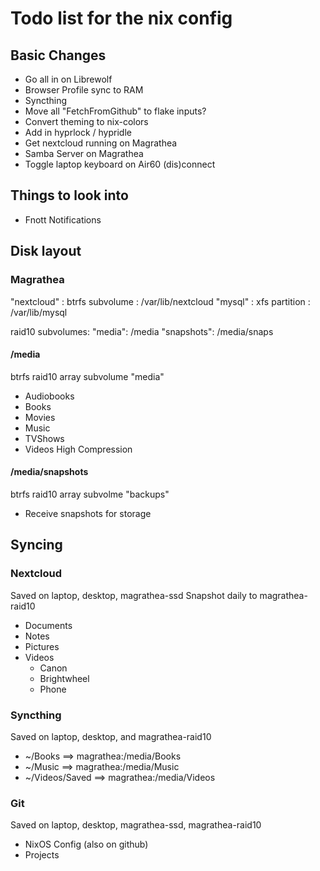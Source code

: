 # Todo list for the nix config

## Basic Changes
- Go all in on Librewolf
- Browser Profile sync to RAM
- Syncthing
- Move all "FetchFromGithub" to flake inputs?
- Convert theming to nix-colors
- Add in hyprlock / hypridle
- Get nextcloud running on Magrathea
- Samba Server on Magrathea
- Toggle laptop keyboard on Air60 (dis)connect

## Things to look into
- Fnott Notifications

## Disk layout

### Magrathea

"nextcloud" : btrfs subvolume : /var/lib/nextcloud
"mysql" : xfs partition : /var/lib/mysql

raid10 subvolumes:
"media": /media
"snapshots": /media/snaps

#### /media
btrfs raid10 array subvolume "media"
- Audiobooks
- Books
- Movies
- Music
- TVShows
- Videos
High Compression

#### /media/snapshots
btrfs raid10 array subvolme "backups"
- Receive snapshots for storage

## Syncing

### Nextcloud
Saved on laptop, desktop, magrathea-ssd
Snapshot daily to magrathea-raid10
- Documents
- Notes
- Pictures
- Videos
    - Canon
    - Brightwheel
    - Phone

### Syncthing
Saved on laptop, desktop, and magrathea-raid10
- ~/Books ==> magrathea:/media/Books
- ~/Music ==> magrathea:/media/Music
- ~/Videos/Saved ==> magrathea:/media/Videos

### Git
Saved on laptop, desktop, magrathea-ssd, magrathea-raid10
- NixOS Config (also on github)
- Projects
